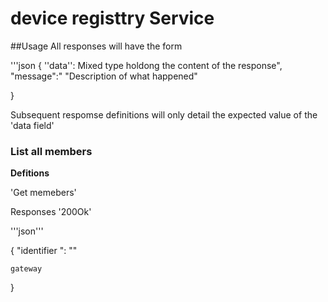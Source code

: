 # device registtry Service

##Usage
All responses will have the form

'''json
{
	 ''data'': Mixed type holdong the content of the response",
	 "message":" "Description of what happened"

}

Subsequent respomse definitions will only detail the expected value of the 'data field'

### List all members 

**Defitions**

'Get memebers'

Responses 
'200Ok'

'''json'''

{
	"identifier ": ""
	
	gateway
}